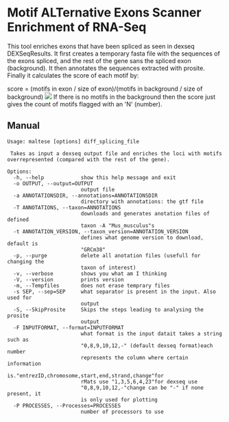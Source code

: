# Motif ALTernative Exons Scanner Enrichment of RNA-Seq

This tool enriches exons that have been spliced as seen in dexseq DEXSeqResults.
It first creates a temporary fasta file with the sequences of the exons spliced, and the rest of the gene sans the spliced exon (background).
It then annotates the sequences extracted with prosite. Finally it calculates the score of each motif by:

score = (motifs in exon / size of exon)/(motifs in background / size of background)
![](http://mathurl.com/render.cgi?%5Czeta%28s%29%20%3D%20%5Csum_%7Bn%3D1%7D%5E%5Cinfty%20%5Cfrac%7B1%7D%7Bn%5Es%7D%5Cnocache)
If there is no motifs in the background then the score just gives the count of motifs flagged with an 'N' (number).

## Manual
```
Usage: maltese [options] diff_splicing_file

 Takes as input a dexseq output file and enriches the loci with motifs
overrepresented (compared with the rest of the gene).

Options:
  -h, --help            show this help message and exit
  -o OUTPUT, --output=OUTPUT
                        output file
  -a ANNOTATIONSDIR, --annotations=ANNOTATIONSDIR
                        directory with annotations: the gtf file
  -T ANNOTATIONS, --taxon=ANNOTATIONS
                        downloads and generates anotation files of defined
                        taxon -A "Mus_musculus"s
  -t ANNOTATION_VERSION, --taxon_version=ANNOTATION_VERSION
                        defines what genome version to download, default is
                        "GRCm38"
  -p, --purge           delete all anotation files (usefull for changing the
                        taxon of interest)
  -v, --verbose         shows you what am I thinking
  -V, --version         prints version
  -m, --Tempfiles       does not erase temprary files
  -s SEP, --sep=SEP     what separator is present in the input. Also used for
                        output
  -S, --SkipProsite     Skips the steps leading to analysing the prosite
                        output
  -F INPUTFORMAT, --format=INPUTFORMAT
                        what format is the input datait takes a string such as
                        "0,8,9,10,12,-" (default dexseq format)each number
                        represents the column where certain information
                        is."entrezID,chromosome,start,end,strand,change"for
                        rMats use "1,3,5,6,4,23"for dexseq use
                        "0,8,9,10,12,-"change can be "-" if none present, it
                        is only used for plotting
  -P PROCESSES, --Processes=PROCESSES
                        number of processors to use

```




